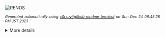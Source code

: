 <div align="justify">
<picture>
    <source media="(prefers-color-scheme: dark)" srcset="https://i.ibb.co/J7wztht/output-gif.gif">
    <source media="(prefers-color-scheme: light)" srcset="https://i.ibb.co/J7wztht/output-gif.gif">
    <img alt="RENOS" src="https://i.ibb.co/J7wztht/output-gif.gif">
</picture>

<sub><i>Generated automatically using [x0rzavi/github-readme-terminal](https://github.com/x0rzavi/github-readme-terminal) on Sun Dec 24 06:45:28 PM JST 2023</i></sub>

<details>
<summary>More details</summary>

</details>
</div>

<!-- Image deletion URL: https://ibb.co/qs3RjZj/6f94d16fa11626b680a716a0d8c6fd6d -->